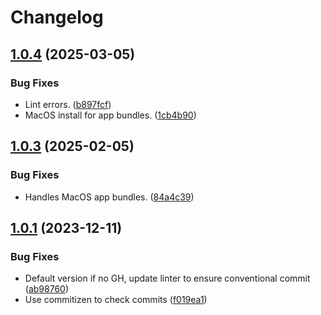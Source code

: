 # Changelog

## [1.0.4](https://github.com/highb/asdf-teleport-ent/compare/v1.0.3...v1.0.4) (2025-03-05)


### Bug Fixes

* Lint errors. ([b897fcf](https://github.com/highb/asdf-teleport-ent/commit/b897fcff61d3ec521ce1c54afa512d4c40d6b7d6))
* MacOS install for app bundles. ([1cb4b90](https://github.com/highb/asdf-teleport-ent/commit/1cb4b900bfaf48c55ddffdee71d7c93d96b8f738))

## [1.0.3](https://github.com/highb/asdf-teleport-ent/compare/v1.0.2...v1.0.3) (2025-02-05)


### Bug Fixes

* Handles MacOS app bundles. ([84a4c39](https://github.com/highb/asdf-teleport-ent/commit/84a4c3973e4847d21f4119bb3affe46d66ad0aca))

## [1.0.1](https://github.com/highb/asdf-teleport-ent/compare/v1.0.0...v1.0.1) (2023-12-11)


### Bug Fixes

* Default version if no GH, update linter to ensure conventional commit ([ab98760](https://github.com/highb/asdf-teleport-ent/commit/ab9876057697e84276ecc1091b205f5389aecad2))
* Use commitizen to check commits ([f019ea1](https://github.com/highb/asdf-teleport-ent/commit/f019ea1274ce02abd7a2995bd0926fe127f8f89b))
